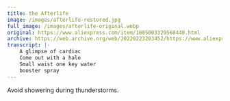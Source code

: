 ```yaml
---
title: the Afterlife
image: /images/afterlife-restored.jpg
full_image: /images/afterlife-original.webp
original: https://www.aliexpress.com/item/1005003329568440.html
archive: https://web.archive.org/web/20220223203452/https://www.aliexpress.com/item/1005003329568440.html
transcript: |-
    A glimpse of cardiac
    Come out with a halo
    Small waist one key water
    booster spray
---
```

Avoid showering during thunderstorms.
